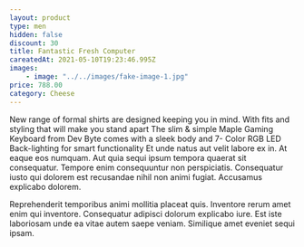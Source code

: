 ```yaml
---
layout: product
type: men
hidden: false
discount: 30
title: Fantastic Fresh Computer
careatedAt: 2021-05-10T19:23:46.995Z
images:
    - image: "../../images/fake-image-1.jpg"
price: 788.00
category: Cheese
---
```

New range of formal shirts are designed keeping you in mind. With fits and styling that will make you stand apart
The slim & simple Maple Gaming Keyboard from Dev Byte comes with a sleek body and 7- Color RGB LED Back-lighting for smart functionality
Et unde natus aut velit labore ex in. At eaque eos numquam. Aut quia sequi ipsum tempora quaerat sit consequatur. Tempore enim consequuntur non perspiciatis. Consequatur iusto qui dolorem est recusandae nihil non animi fugiat. Accusamus explicabo dolorem.
 Reprehenderit temporibus animi mollitia placeat quis. Inventore rerum amet enim qui inventore. Consequatur adipisci dolorum explicabo iure. Est iste laboriosam unde ea vitae autem saepe veniam. Similique amet eveniet sequi ipsam.
